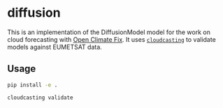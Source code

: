 # diffusion

This is an implementation of the DiffusionModel model for the work on cloud forecasting with [Open Climate Fix](https://openclimatefix.org/).
It uses [`cloudcasting`](https://github.com/alan-turing-institute/cloudcasting) to validate models against EUMETSAT data.

## Usage

```bash
pip install -e .
```

```bash
cloudcasting validate
```